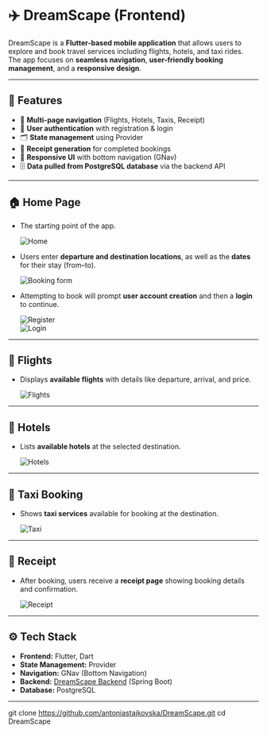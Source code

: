 # ✈️ DreamScape (Frontend)

DreamScape is a **Flutter-based mobile application** that allows users to explore and book travel services including flights, hotels, and taxi rides.  
The app focuses on **seamless navigation**, **user-friendly booking management**, and a **responsive design**.

---

## 🚀 Features
- 📱 **Multi-page navigation** (Flights, Hotels, Taxis, Receipt)
- 🔐 **User authentication** with registration & login
- 🗂 **State management** using Provider
- 🧾 **Receipt generation** for completed bookings
- 🎨 **Responsive UI** with bottom navigation (GNav)
- 🗄 **Data pulled from PostgreSQL database** via the backend API

---

## 🏠 Home Page
- The starting point of the app.  

  ![Home](https://github.com/user-attachments/assets/c300c201-ee51-4eaf-96bb-5ebc9e7ba757)

- Users enter **departure and destination locations**, as well as the **dates** for their stay (from–to).  

  ![Booking form](https://github.com/user-attachments/assets/0af7c2ed-827e-4d35-b044-39adab66f758)

- Attempting to book will prompt **user account creation** and then a **login** to continue.  

  ![Register](https://github.com/user-attachments/assets/f83afbd1-cfd2-417d-8aa3-8e172ca1c137)  
  ![Login](https://github.com/user-attachments/assets/7b93977f-197e-4e8b-a1d3-909976ea9801)

---

## 🛫 Flights
- Displays **available flights** with details like departure, arrival, and price.  

  ![Flights](https://github.com/user-attachments/assets/2f4a1e28-9bcf-478a-a7b7-cddf38cf49ac)

---

## 🏨 Hotels
- Lists **available hotels** at the selected destination.  

  ![Hotels](https://github.com/user-attachments/assets/6de22f5c-51a3-4022-9aa1-1b39a5c8aeb6)

---

## 🚕 Taxi Booking
- Shows **taxi services** available for booking at the destination.  

  ![Taxi](https://github.com/user-attachments/assets/17de6bb8-6316-4e52-963c-95d63ac87e23)

---

## 🧾 Receipt
- After booking, users receive a **receipt page** showing booking details and confirmation.  

  ![Receipt](https://github.com/user-attachments/assets/0a0efb27-f627-4632-ae27-cf3d755d3f19)

---

## ⚙️ Tech Stack
- **Frontend:** Flutter, Dart  
- **State Management:** Provider  
- **Navigation:** GNav (Bottom Navigation)  
- **Backend:** [DreamScape Backend](https://github.com/antoniastajkovska/DreamScape_backend) (Spring Boot)  
- **Database:** PostgreSQL  

---


   git clone https://github.com/antoniastajkovska/DreamScape.git
   cd DreamScape
